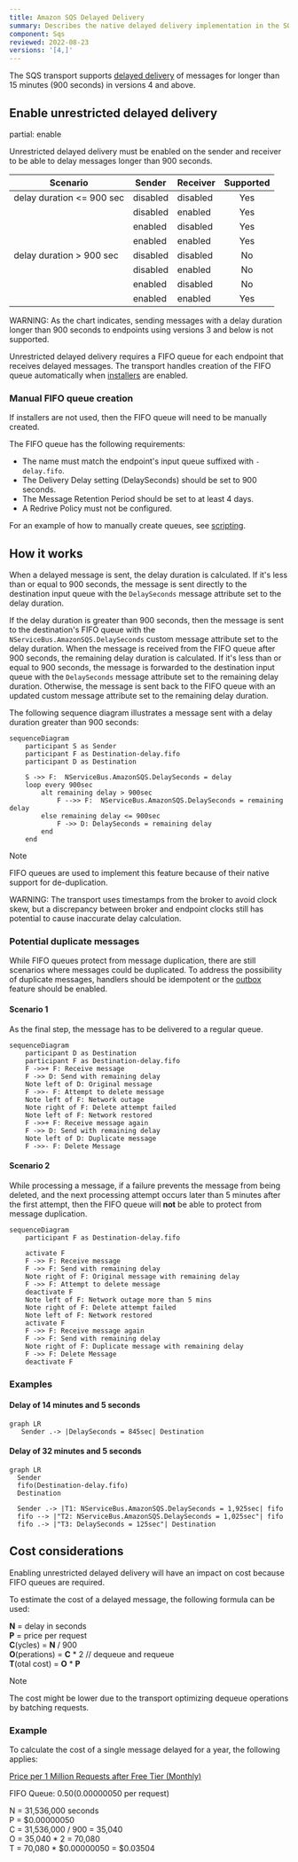 ```yaml
---
title: Amazon SQS Delayed Delivery
summary: Describes the native delayed delivery implementation in the SQS transport
component: Sqs
reviewed: 2022-08-23
versions: '[4,]'
---
```


The SQS transport supports [delayed delivery](/nservicebus/messaging/delayed-delivery.md) of messages for longer than 15 minutes (900 seconds) in versions 4 and above.

## Enable unrestricted delayed delivery

partial: enable

Unrestricted delayed delivery must be enabled on the sender and receiver to be able to delay messages longer than 900 seconds.

| Scenario                    | Sender   | Receiver | Supported     |
|-----------------------------|----------|----------|:-------------:|
| delay duration <= 900 sec   | disabled | disabled | Yes           |
|                             | disabled | enabled  | Yes           |
|                             | enabled  | disabled | Yes           |
|                             | enabled  | enabled  | Yes           |
| delay duration > 900 sec    | disabled | disabled | No            |
|                             | disabled | enabled  | No            |
|                             | enabled  | disabled | No            |
|                             | enabled  | enabled  | Yes           |

WARNING: As the chart indicates, sending messages with a delay duration longer than 900 seconds to endpoints using versions 3 and below is not supported.

Unrestricted delayed delivery requires a FIFO queue for each endpoint that receives delayed messages. The transport handles creation of the FIFO queue automatically when [installers](/nservicebus/operations/installers.md) are enabled.

### Manual FIFO queue creation

If installers are not used, then the FIFO queue will need to be manually created.

The FIFO queue has the following requirements:

- The name must match the endpoint's input queue suffixed with `-delay.fifo`.
- The Delivery Delay setting (DelaySeconds) should be set to 900 seconds.
- The Message Retention Period should be set to at least 4 days.
- A Redrive Policy must not be configured.

For an example of how to manually create queues, see [scripting](/transports/sqs/operations-scripting.md).


## How it works

When a delayed message is sent, the delay duration is calculated. If it's less than or equal to 900 seconds, the message is sent directly to the destination input queue with the `DelaySeconds` message attribute set to the delay duration.

If the delay duration is greater than 900 seconds, then the message is sent to the destination's FIFO queue with the `NServiceBus.AmazonSQS.DelaySeconds` custom message attribute set to the delay duration. When the message is received from the FIFO queue after 900 seconds, the remaining delay duration is calculated. If it's less than or equal to 900 seconds, the message is forwarded to the destination input queue with the `DelaySeconds` message attribute set to the remaining delay duration. Otherwise, the message is sent back to the FIFO queue with an updated custom message attribute set to the remaining delay duration.

The following sequence diagram illustrates a message sent with a delay duration greater than 900 seconds:

```mermaid
sequenceDiagram
    participant S as Sender
    participant F as Destination-delay.fifo
    participant D as Destination

    S ->> F:  NServiceBus.AmazonSQS.DelaySeconds = delay
    loop every 900sec
        alt remaining delay > 900sec
            F -->> F:  NServiceBus.AmazonSQS.DelaySeconds = remaining delay
        else remaining delay <= 900sec
            F ->> D: DelaySeconds = remaining delay
        end
    end
```

> [!NOTE]
> FIFO queues are used to implement this feature because of their native support for de-duplication.

WARNING: The transport uses timestamps from the broker to avoid clock skew, but a discrepancy between broker and endpoint clocks still has potential to cause inaccurate delay calculation.

### Potential duplicate messages

While FIFO queues protect from message duplication, there are still scenarios where messages could be duplicated. To address the possibility of duplicate messages, handlers should be idempotent or the [outbox](/nservicebus/outbox/) feature should be enabled.

#### Scenario 1

As the final step, the message has to be delivered to a regular queue.

```mermaid
sequenceDiagram
    participant D as Destination
    participant F as Destination-delay.fifo
    F ->>+ F: Receive message
    F ->> D: Send with remaining delay
    Note left of D: Original message
    F ->>- F: Attempt to delete message
    Note left of F: Network outage
    Note right of F: Delete attempt failed
    Note left of F: Network restored
    F ->>+ F: Receive message again
    F ->> D: Send with remaining delay
    Note left of D: Duplicate message
    F ->>- F: Delete Message
```

#### Scenario 2

While processing a message, if a failure prevents the message from being deleted, and the next processing attempt occurs later than 5 minutes after the first attempt, then the FIFO queue will **not** be able to protect from message duplication.

```mermaid
sequenceDiagram
    participant F as Destination-delay.fifo

    activate F
    F ->> F: Receive message
    F ->> F: Send with remaining delay
    Note right of F: Original message with remaining delay
    F ->> F: Attempt to delete message
    deactivate F
    Note left of F: Network outage more than 5 mins
    Note right of F: Delete attempt failed
    Note left of F: Network restored
    activate F
    F ->> F: Receive message again
    F ->> F: Send with remaining delay
    Note right of F: Duplicate message with remaining delay
    F ->> F: Delete Message
    deactivate F
```

### Examples

#### Delay of 14 minutes and 5 seconds

```mermaid
graph LR
   Sender .-> |DelaySeconds = 845sec| Destination
```

#### Delay of 32 minutes and 5 seconds

```mermaid
graph LR
  Sender
  fifo(Destination-delay.fifo)
  Destination

  Sender .-> |T1: NServiceBus.AmazonSQS.DelaySeconds = 1,925sec| fifo
  fifo --> |"T2: NServiceBus.AmazonSQS.DelaySeconds = 1,025sec"| fifo
  fifo .-> |"T3: DelaySeconds = 125sec"| Destination
```

## Cost considerations

Enabling unrestricted delayed delivery will have an impact on cost because FIFO queues are required.

To estimate the cost of a delayed message, the following formula can be used:

**N** = delay in seconds<br>
**P** = price per request<br>
**C**(ycles) = **N** / 900<br>
**O**(perations) = **C** * 2 // dequeue and requeue<br>
**T**(otal cost) = **O** * **P**<br>

> [!NOTE]
> The cost might be lower due to the transport optimizing dequeue operations by batching requests.

### Example

To calculate the cost of a single message delayed for a year, the following applies:

[Price per 1 Million Requests after Free Tier (Monthly)](https://aws.amazon.com/sqs/pricing/)

FIFO Queue: $0.50 ($0.00000050 per request)

N = 31,536,000 seconds<br>
P = $0.00000050<br>
C = 31,536,000 / 900 = 35,040<br>
O = 35,040 * 2 = 70,080<br>
T = 70,080 * $0.00000050 = $0.03504<br>
